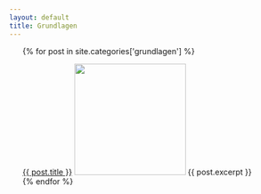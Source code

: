 ```yaml
---
layout: default
title: Grundlagen
---
```


<ul style="list-style-type:none;">

{% for post in site.categories['grundlagen'] %}
	<li>
		<a href="{{ post.url }}">{{ post.title }}</a>
        <img src="{{ post.image }}" width="200" >
        {{ post.excerpt }}
	</li>
{% endfor %}
</ul>